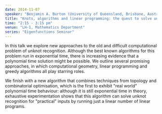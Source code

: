 ```yaml
---
date: 2014-11-07
speaker: "Benjamin A. Burton (University of Queensland, Brisbane, Australia)"
title: "Knots, algorithms and linear programming: the quest to solve unknot recognition in polynomial time"
time: "2:15 - 3:15 pm" 
venue: "LH-1, Mathematics Department"
series: "Eigenfunctions Seminar"
---
```


In this talk we explore new approaches to the old and difficult
computational problem of unknot recognition.  Although the best known
algorithms for this problem run in exponential time, there is increasing
evidence that a polynomial time solution might be possible.  We outline
several promising approaches, in which computational geometry, linear
programming and greedy algorithms all play starring roles.

We finish with a new algorithm that combines techniques from topology and
combinatorial optimisation, which is the first to exhibit "real world"
polynomial time behaviour: although it is still exponential time in
theory, exhaustive experimentation shows that this algorithm can solve
unknot recognition for "practical" inputs by running just a linear number
of linear programs.

